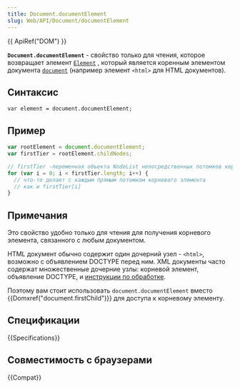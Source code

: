 ```yaml
---
title: Document.documentElement
slug: Web/API/Document/documentElement
---
```


{{ ApiRef("DOM") }}

**`Document.documentElement`** - свойство только для чтения, которое возвращает элемент [`Element`](/ru/docs/DOM/element) , который является коренным элементом документа [`document`](/ru/docs/DOM/document) (например элемент `<html>` для HTML документов).

## Синтаксис

```
var element = document.documentElement;
```

## Пример

```js
var rootElement = document.documentElement;
var firstTier = rootElement.childNodes;

// firstTier -переменная объекта NodeList непосредственных потомков корневого элемента
for (var i = 0; i < firstTier.length; i++) {
  // что-то делает с каждым прямым потомком корневого элемента
  // как и firstTier[i]
}
```

## Примечания

Это свойство удобно только для чтения для получения корневого элемента, связанного с любым документом.

HTML документ обычно содержит один дочерний узел - `<html>`, возможно с объявлением DOCTYPE перед ним. XML документы часто содержат множественные дочерние узлы: корневой элемент, объявление DOCTYPE, и [инструкции по обработке](/ru/docs/DOM/ProcessingInstruction).

Поэтому вам стоит использовать `document.documentElement` вместо {{Domxref("document.firstChild")}} для доступа к корневому элементу.

## Спецификации

{{Specifications}}

## Совместимость с браузерами

{{Compat}}
